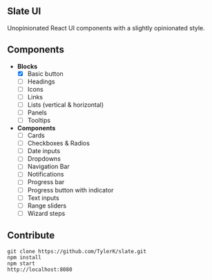 ## Slate UI
Unopinionated React UI components with a slightly opinionated style.

## Components
* **Blocks**
    - [x] Basic button
    - [ ] Headings
    - [ ] Icons
    - [ ] Links
    - [ ] Lists (vertical & horizontal)
    - [ ] Panels
    - [ ] Tooltips
* **Components**
    - [ ] Cards
    - [ ] Checkboxes & Radios
    - [ ] Date inputs
    - [ ] Dropdowns
    - [ ] Navigation Bar
    - [ ] Notifications
    - [ ] Progress bar
    - [ ] Progress button with indicator
    - [ ] Text inputs
    - [ ] Range sliders
    - [ ] Wizard steps

## Contribute
```
git clone https://github.com/TylerK/slate.git
npm install
npm start
http://localhost:8080
```
